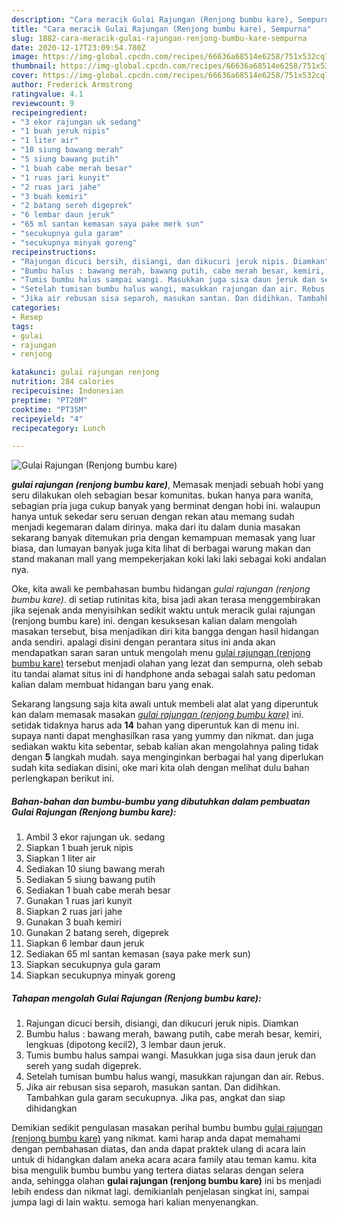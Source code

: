 ```yaml
---
description: "Cara meracik Gulai Rajungan (Renjong bumbu kare), Sempurna"
title: "Cara meracik Gulai Rajungan (Renjong bumbu kare), Sempurna"
slug: 1882-cara-meracik-gulai-rajungan-renjong-bumbu-kare-sempurna
date: 2020-12-17T23:09:54.780Z
image: https://img-global.cpcdn.com/recipes/66636a68514e6258/751x532cq70/gulai-rajungan-renjong-bumbu-kare-foto-resep-utama.jpg
thumbnail: https://img-global.cpcdn.com/recipes/66636a68514e6258/751x532cq70/gulai-rajungan-renjong-bumbu-kare-foto-resep-utama.jpg
cover: https://img-global.cpcdn.com/recipes/66636a68514e6258/751x532cq70/gulai-rajungan-renjong-bumbu-kare-foto-resep-utama.jpg
author: Frederick Armstrong
ratingvalue: 4.1
reviewcount: 9
recipeingredient:
- "3 ekor rajungan uk sedang"
- "1 buah jeruk nipis"
- "1 liter air"
- "10 siung bawang merah"
- "5 siung bawang putih"
- "1 buah cabe merah besar"
- "1 ruas jari kunyit"
- "2 ruas jari jahe"
- "3 buah kemiri"
- "2 batang sereh digeprek"
- "6 lembar daun jeruk"
- "65 ml santan kemasan saya pake merk sun"
- "secukupnya gula garam"
- "secukupnya minyak goreng"
recipeinstructions:
- "Rajungan dicuci bersih, disiangi, dan dikucuri jeruk nipis. Diamkan"
- "Bumbu halus : bawang merah, bawang putih, cabe merah besar, kemiri, lengkuas (dipotong kecil2), 3 lembar daun jeruk."
- "Tumis bumbu halus sampai wangi. Masukkan juga sisa daun jeruk dan sereh yang sudah digeprek."
- "Setelah tumisan bumbu halus wangi, masukkan rajungan dan air. Rebus."
- "Jika air rebusan sisa separoh, masukan santan. Dan didihkan. Tambahkan gula garam secukupnya. Jika pas, angkat dan siap dihidangkan"
categories:
- Resep
tags:
- gulai
- rajungan
- renjong

katakunci: gulai rajungan renjong 
nutrition: 284 calories
recipecuisine: Indonesian
preptime: "PT20M"
cooktime: "PT35M"
recipeyield: "4"
recipecategory: Lunch

---
```



![Gulai Rajungan (Renjong bumbu kare)](https://img-global.cpcdn.com/recipes/66636a68514e6258/751x532cq70/gulai-rajungan-renjong-bumbu-kare-foto-resep-utama.jpg)

<b><i>gulai rajungan (renjong bumbu kare)</i></b>, Memasak menjadi sebuah hobi yang seru dilakukan oleh sebagian besar komunitas. bukan hanya para wanita, sebagian pria juga cukup banyak yang berminat dengan hobi ini. walaupun hanya untuk sekedar seru seruan dengan rekan atau memang sudah menjadi kegemaran dalam dirinya. maka dari itu dalam dunia masakan sekarang banyak ditemukan pria dengan kemampuan memasak yang luar biasa, dan lumayan banyak juga kita lihat di berbagai warung makan dan stand makanan mall yang mempekerjakan koki laki laki sebagai koki andalan nya.

Oke, kita awali ke pembahasan bumbu hidangan <i>gulai rajungan (renjong bumbu kare)</i>. di setiap rutinitas kita, bisa jadi akan terasa menggembirakan jika sejenak anda menyisihkan sedikit waktu untuk meracik gulai rajungan (renjong bumbu kare) ini. dengan kesuksesan kalian dalam mengolah masakan tersebut, bisa menjadikan diri kita bangga dengan hasil hidangan anda sendiri. apalagi disini dengan perantara situs ini anda akan mendapatkan saran saran untuk mengolah menu <u>gulai rajungan (renjong bumbu kare)</u> tersebut menjadi olahan yang lezat dan sempurna, oleh sebab itu tandai alamat situs ini di handphone anda sebagai salah satu pedoman kalian dalam membuat hidangan baru yang enak.




Sekarang langsung saja kita awali untuk membeli alat alat yang diperuntuk kan dalam memasak masakan <u><i>gulai rajungan (renjong bumbu kare)</i></u> ini. setidak tidaknya harus ada <b>14</b> bahan yang diperuntuk kan di menu ini. supaya nanti dapat menghasilkan rasa yang yummy dan nikmat. dan juga sediakan waktu kita sebentar, sebab kalian akan mengolahnya paling tidak dengan <b>5</b> langkah mudah. saya menginginkan berbagai hal yang diperlukan sudah kita sediakan disini, oke mari kita olah dengan melihat dulu bahan perlengkapan berikut ini.

<!--inarticleads1-->

##### Bahan-bahan dan bumbu-bumbu yang dibutuhkan dalam pembuatan Gulai Rajungan (Renjong bumbu kare):

1. Ambil 3 ekor rajungan uk. sedang
1. Siapkan 1 buah jeruk nipis
1. Siapkan 1 liter air
1. Sediakan 10 siung bawang merah
1. Sediakan 5 siung bawang putih
1. Sediakan 1 buah cabe merah besar
1. Gunakan 1 ruas jari kunyit
1. Siapkan 2 ruas jari jahe
1. Gunakan 3 buah kemiri
1. Gunakan 2 batang sereh, digeprek
1. Siapkan 6 lembar daun jeruk
1. Sediakan 65 ml santan kemasan (saya pake merk sun)
1. Siapkan secukupnya gula garam
1. Siapkan secukupnya minyak goreng




<!--inarticleads2-->

##### Tahapan mengolah Gulai Rajungan (Renjong bumbu kare):

1. Rajungan dicuci bersih, disiangi, dan dikucuri jeruk nipis. Diamkan
1. Bumbu halus : bawang merah, bawang putih, cabe merah besar, kemiri, lengkuas (dipotong kecil2), 3 lembar daun jeruk.
1. Tumis bumbu halus sampai wangi. Masukkan juga sisa daun jeruk dan sereh yang sudah digeprek.
1. Setelah tumisan bumbu halus wangi, masukkan rajungan dan air. Rebus.
1. Jika air rebusan sisa separoh, masukan santan. Dan didihkan. Tambahkan gula garam secukupnya. Jika pas, angkat dan siap dihidangkan




Demikian sedikit pengulasan masakan perihal bumbu bumbu <u>gulai rajungan (renjong bumbu kare)</u> yang nikmat. kami harap anda dapat memahami dengan pembahasan diatas, dan anda dapat praktek ulang di acara lain untuk di hidangkan dalam aneka acara acara family atau teman kamu. kita bisa mengulik bumbu bumbu yang tertera diatas selaras dengan selera anda, sehingga olahan <b>gulai rajungan (renjong bumbu kare)</b> ini bs menjadi lebih endess dan nikmat lagi. demikianlah penjelasan singkat ini, sampai jumpa lagi di lain waktu. semoga hari kalian menyenangkan.

